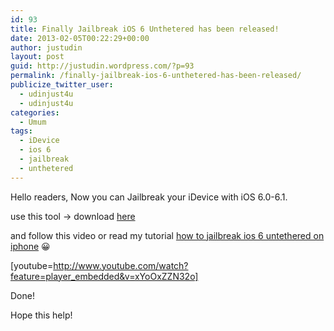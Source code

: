 ```yaml
---
id: 93
title: Finally Jailbreak iOS 6 Unthetered has been released!
date: 2013-02-05T00:22:29+00:00
author: justudin
layout: post
guid: http://justudin.wordpress.com/?p=93
permalink: /finally-jailbreak-ios-6-unthetered-has-been-released/
publicize_twitter_user:
  - udinjust4u
  - udinjust4u
categories:
  - Umum
tags:
  - iDevice
  - ios 6
  - jailbreak
  - unthetered
---
```

Hello readers, Now you can Jailbreak your iDevice with iOS 6.0-6.1.

use this tool -> download [here](https://8e179eef-a-62cb3a1a-s-sites.googlegroups.com/site/evad3rs/evasi0n-win-1.0-3c53ba10e2448d311b0f4157f2d7eb568f106c4f-release.zip?attachauth=ANoY7cq1vF-RBek0ZfP1UNnRX4vzP4v5S917qAwu3jNqgAJRBu215pDF0sCRXcZWP7NYKqwXovIFFDNOTzV9wCmCNtqUGNTEyOXVNx8hCD8aYCcAmKFCNRfzTWvr1phdgmimLHLlRxN5kfpgs-xJTI2mXUirbHuOYbdp_sw8y3Je9mFnGYzQlgiMQG7TZUU7-HpQfsMX1oW9e82qNlKDo7x2Gv21mfUxABp3kCXfuW0FE8ie-n6VVhV7oV6vrUpott9X2q0DCXGHhpx593XT1zWd7Pk4uN4o2w%3D%3D&attredirects=0) <!--more-->

and follow this video or read my tutorial <a href="http://justudin.wordpress.com/2013/02/06/full-tutorial-jailbreak-ios-6-untethered-with-picture-tested-on-my-iphone-3gs/" target="_blank">how to jailbreak ios 6 untethered on iphone</a> 😀

[youtube=http://www.youtube.com/watch?feature=player_embedded&v=xYoOxZZN32o]

Done!

Hope this help!